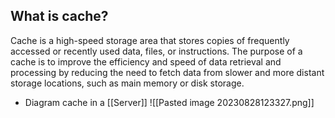 ## What is cache?
Cache is a high-speed storage area that stores copies of frequently accessed or recently used data, files, or instructions. The purpose of a cache is to improve the efficiency and speed of data retrieval and processing by reducing the need to fetch data from slower and more distant storage locations, such as main memory or disk storage.

* Diagram cache in a [[Server]]
![[Pasted image 20230828123327.png]]

